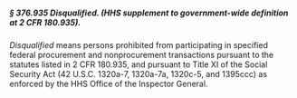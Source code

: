 ##### § 376.935 Disqualified. (HHS supplement to government-wide definition at 2 CFR 180.935). #####

*Disqualified* means persons prohibited from participating in specified federal procurement and nonprocurement transactions pursuant to the statutes listed in 2 CFR 180.935, and pursuant to Title XI of the Social Security Act (42 U.S.C. 1320a-7, 1320a-7a, 1320c-5, and 1395ccc) as enforced by the HHS Office of the Inspector General.